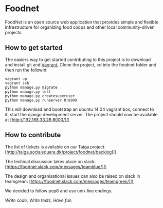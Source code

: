 # Foodnet
FoodNet is an open source web application that provides simple and flexible 
infrastructure for organizing food coops and other local
community-driven projects.


## How to get started
The easiers way to get started contributing to this project is to 
download and install git and [Vagrant](http://vagrantup.com/), 
Clone the project, cd into the foodnet folder and then run the followin: 


    vagrant up
    vagrant ssh
    python manage.py migrate
    python manage.py test
    python manage.py createsuperuser
    python manage.py runserver 0:8000

This will download and bootstrap an ubuntu 14.04 vagrant box, connect to it,
start the django development server. The project should now be 
available at [http://192.168.33.28:8000/]()


## How to contribute

The list of tickets is available on our Taiga project:
[http://taiga.socialsquare.dk/project/foodnet/backlog]()

The techical discussion takes place on slack:
[https://foodnet.slack.com/messages/teamblue/]()

The design and organisational issues can also be raised on slack in teamgrean:
[https://foodnet.slack.com/messages/teamgreen/]()

We decided to follow pep8 and use unix line endings.

*Write code, Write tests, Have fun.*
